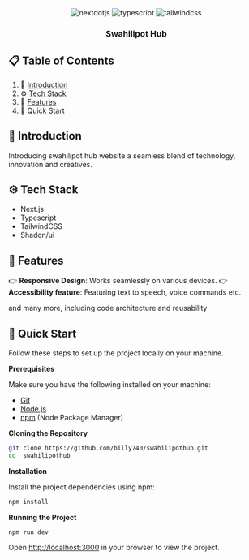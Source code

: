 <div align="center">
  <div>
    <img src="https://img.shields.io/badge/-Next_JS-black?style=for-the-badge&logoColor=white&logo=nextdotjs&color=FD306E" alt="nextdotjs" />
    <img src="https://img.shields.io/badge/-TypeScript-black?style=for-the-badge&logoColor=white&logo=typescript&color=3178C6" alt="typescript" />
    <img src="https://img.shields.io/badge/-Tailwind_CSS-black?style=for-the-badge&logoColor=white&logo=tailwindcss&color=06B6D4" alt="tailwindcss" />
  </div>

  <h3 align="center">Swahilipot Hub</h3>

</div>

## 📋 <a name="table">Table of Contents</a>

1. 🤖 [Introduction](#introduction)
2. ⚙️ [Tech Stack](#tech-stack)
3. 🔋 [Features](#features)
4. 🤸 [Quick Start](#quick-start)

## <a name="introduction">🤖 Introduction</a>

Introducing swahilipot hub website a seamless blend of technology, innovation and creatives.


## <a name="tech-stack">⚙️ Tech Stack</a>

- Next.js
- Typescript
- TailwindCSS
- Shadcn/ui

## <a name="features">🔋 Features</a>

👉 **Responsive Design**: Works seamlessly on various devices.
👉 **Accessibility feature**: Featuring text to speech, voice commands etc.

and many more, including code architecture and reusability

## <a name="quick-start">🤸 Quick Start</a>

Follow these steps to set up the project locally on your machine.

**Prerequisites**

Make sure you have the following installed on your machine:

- [Git](https://git-scm.com/)
- [Node.js](https://nodejs.org/en)
- [npm](https://www.npmjs.com/) (Node Package Manager)

**Cloning the Repository**

```bash
git clone https://github.com/billy740/swahilipothub.git
cd  swahilipothub
```

**Installation**

Install the project dependencies using npm:

```bash
npm install
```

**Running the Project**

```bash
npm run dev
```

Open [http://localhost:3000](http://localhost:3000) in your browser to view the project.